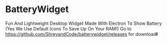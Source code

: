 # BatteryWidget
Fun And Lightweight Desktop Widget Made With Electron To Show Battery (Yes We Use Default Icons To Save Up On Your RAM!)
Go to https://github.com/ShreyandCode/batterywidget/releases for download⏬
